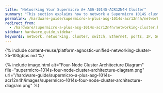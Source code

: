 ```yaml
---
title: "Networking Your Supermicro A+ ASG-1014S-ACR12N4H Cluster"
summary: "This section explains how to network a Supermicro 1014S cluster, lists the networking prerequisites, outlines the recommended configuration, and explains how to connect to redundant switches or to a single switch."
permalink: /hardware-guide/supermicro-a-plus-asg-1014s-acr12n4h/networking-cluster.html
redirect_from:
  - /hardware/supermicro-a-plus-asg-1014s-acr12n4h/networking-cluster.html
sidebar: hardware_guide_sidebar
keywords: network, networking, cluster, switch, Ethernet, ports, IP, Supermicro_1014S, ACR12N4H
---
```


{% include content-reuse/platform-agnostic-unified-networking-cluster-25-100gbps.md %}

{% include image.html alt="Four-Node Cluster Architecture Diagram" file="supermicro-1014s-four-node-cluster-architecture-diagram.png" url="/hardware-guide/supermicro-a-plus-asg-1014s-acr12n4h/images/supermicro-1014s-four-node-cluster-architecture-diagram.png" %}
